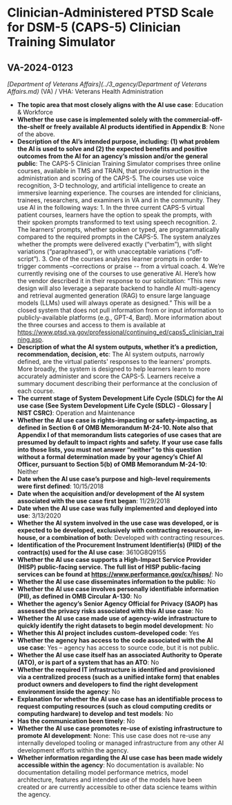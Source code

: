 # Clinician-Administered PTSD Scale for DSM-5 (CAPS-5) Clinician Training Simulator
## VA-2024-0123
_[Department of Veterans Affairs](../3_agency/Department of Veterans Affairs.md)_ (VA) / VHA: Veterans Health Administration


+ **The topic area that most closely aligns with the AI use case**: Education & Workforce
+ **Whether the use case is implemented solely with the commercial-off-the-shelf or freely available AI products identified in Appendix B**: None of the above.
+ **Description of the AI’s intended purpose, including: (1) what problem the AI is used to solve and (2) the expected benefits and positive outcomes from the AI for an agency’s mission and/or the general public**: The CAPS-5 Clinician Training Simulator comprises three online courses, available in TMS and TRAIN, that provide instruction in the administration and scoring of the CAPS-5. The courses use voice recognition, 3-D technology, and artificial intelligence to create an immersive learning experience. The courses are intended for clinicians, trainees, researchers, and examiners in VA and in the community. They use AI in the following ways: 1. In the three current CAPS-5 virtual patient courses, learners have the option to speak the prompts, with their spoken prompts transformed to text using speech recognition. 2. The learners’ prompts, whether spoken or typed, are programmatically compared to the required prompts in the CAPS-5. The system analyzes whether the prompts were delivered exactly (“verbatim”), with slight variations (“paraphrased”), or with unacceptable variations (“off-script”). 3. One of the courses analyzes learner prompts in order to trigger comments –corrections or praise -- from a virtual coach. 4. We’re currently revising one of the courses to use generative AI. Here’s how the vendor described it in their response to our solicitation: “This new design will also leverage a separate backend to handle AI multi-agency and retrieval augmented generation (RAG) to ensure large language models (LLMs) used will always operate as designed.” This will be a closed system that does not pull information from or input information to publicly-available platforms (e.g., GPT-4, Bard). More information about the three courses and access to them is available at https://www.ptsd.va.gov/professional/continuing_ed/caps5_clinician_training.asp.
+ **Description of what the AI system outputs, whether it’s a prediction, recommendation, decision, etc**: The AI system outputs, narrowly defined, are the virtual patients' responses to the learners' prompts. More broadly, the system is designed to help learners learn to more accurately administer and score the CAPS-5. Learners receive a summary document describing their performance at the conclusion of each course.
+ **The current stage of System Development Life Cycle (SDLC) for the AI use case (See System Development Life Cycle (SDLC) - Glossary | NIST CSRC)**: Operation and Maintenance
+ **Whether the AI use case is rights-impacting or safety-impacting, as defined in Section 6 of OMB Memorandum M-24-10. Note also that Appendix I of that memorandum lists categories of use cases that are presumed by default to impact rights and safety. If your use case falls into those lists, you must not answer “neither” to this question without a formal determination made by your agency’s Chief AI Officer, pursuant to Section 5(b) of OMB Memorandum M-24-10**: Neither
+ **Date when the AI use case’s purpose and high-level requirements were first defined**: 10/15/2018
+ **Date when the acquisition and/or development of the AI system associated with the use case first began**: 11/29/2018
+ **Date when the AI use case was fully implemented and deployed into use**: 3/13/2020
+ **Whether the AI system involved in the use case was developed, or is expected to be developed, exclusively with contracting resources, in-house, or a combination of both**: Developed with contracting resources.
+ **Identification of the Procurement Instrument Identifier(s) (PIID) of the contract(s) used for the AI use case**: 3610G8Q9155
+ **Whether the AI use case supports a High-Impact Service Provider (HISP) public-facing service. The full list of HISP public-facing services can be found at https://www.performance.gov/cx/hisps/**: No
+ **Whether the AI use case disseminates information to the public**: No
+ **Whether the AI use case involves personally identifiable information (PII), as defined in OMB Circular A-130**: No
+ **Whether the agency’s Senior Agency Official for Privacy (SAOP) has assessed the privacy risks associated with this AI use case**: No
+ **Whether the AI use case made use of agency-wide infrastructure to quickly identify the right datasets to begin model development**: No
+ **Whether this AI project includes custom-developed code**: Yes
+ **Whether the agency has access to the code associated with the AI use case**: Yes – agency has access to source code, but it is not public.
+ **Whether the AI use case itself has an associated Authority to Operate (ATO), or is part of a system that has an ATO**: No
+ **Whether the required IT infrastructure is identified and provisioned via a centralized process (such as a unified intake form) that enables product owners and developers to find the right development environment inside the agency**: No
+ **Explanation for whether the AI use case has an identifiable process to request computing resources (such as cloud computing credits or computing hardware) to develop and test models**: No
+ **Has the communication been timely**: No
+ **Whether the AI use case promotes re-use of existing infrastructure to promote AI development**: None: This use case does not re-use any internally developed tooling or managed infrastructure from any other AI development efforts within the agency.
+ **Whether information regarding the AI use case has been made widely accessible within the agency**: No documentation is available: No documentation detailing model performance metrics, model architecture, features and intended use of the models have been created or are currently accessible to other data science teams within the agency.
